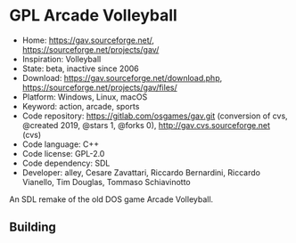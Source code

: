 # GPL Arcade Volleyball

- Home: https://gav.sourceforge.net/, https://sourceforge.net/projects/gav/
- Inspiration: Volleyball
- State: beta, inactive since 2006
- Download: https://gav.sourceforge.net/download.php, https://sourceforge.net/projects/gav/files/
- Platform: Windows, Linux, macOS
- Keyword: action, arcade, sports
- Code repository: https://gitlab.com/osgames/gav.git (conversion of cvs, @created 2019, @stars 1, @forks 0), http://gav.cvs.sourceforge.net (cvs)
- Code language: C++
- Code license: GPL-2.0
- Code dependency: SDL
- Developer: alley, Cesare Zavattari, Riccardo Bernardini, Riccardo Vianello, Tim Douglas, Tommaso Schiavinotto

An SDL remake of the old DOS game Arcade Volleyball.

## Building
